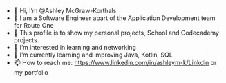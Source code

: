 - 👋 Hi, I’m @Ashley McGraw-Korthals
- :star2: I am a Software Engineer apart of the Application Development team for Route One
- :hatching_chick: This profile is to show my personal projects, School and Codecademy projects.
- 👀 I’m interested in learning and networking
- 🌱 I’m currently learning and improving Java, Kotlin, SQL
- 📫 How to reach me: https://www.linkedin.com/in/ashleym-k/Linkdin or my portfolio


